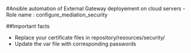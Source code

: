 #Ansible automation of External Gateway deployement on cloud servers - Role name : configure_mediation_security


##Important facts
* Replace your certificate files in repository/resources/security/
* Update the var file with corresponding passwords
